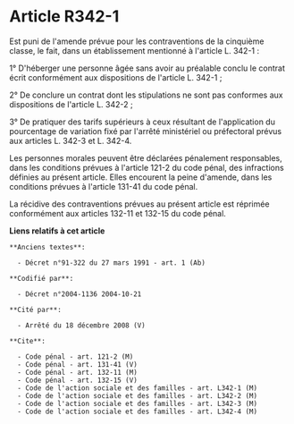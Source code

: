 # Article R342-1

Est puni de l'amende prévue pour les contraventions de la cinquième classe, le fait, dans un établissement mentionné à
l'article L. 342-1 :

1° D'héberger une personne âgée sans avoir au préalable conclu le contrat écrit conformément aux dispositions de l'article L.
342-1 ;

2° De conclure un contrat dont les stipulations ne sont pas conformes aux dispositions de l'article L. 342-2 ;

3° De pratiquer des tarifs supérieurs à ceux résultant de l'application du pourcentage de variation fixé par l'arrêté
ministériel ou préfectoral prévus aux articles L. 342-3 et L. 342-4.

Les personnes morales peuvent être déclarées pénalement responsables, dans les conditions prévues à l'article 121-2 du code
pénal, des infractions définies au présent article. Elles encourent la peine d'amende, dans les conditions prévues à
l'article 131-41 du code pénal.

La récidive des contraventions prévues au présent article est réprimée conformément aux articles 132-11 et 132-15 du code
pénal.

**Liens relatifs à cet article**

	**Anciens textes**:

	  - Décret n°91-322 du 27 mars 1991 - art. 1 (Ab)

	**Codifié par**:

	  - Décret n°2004-1136 2004-10-21

	**Cité par**:

	  - Arrêté du 18 décembre 2008 (V)

	**Cite**:

	  - Code pénal - art. 121-2 (M)
	  - Code pénal - art. 131-41 (V)
	  - Code pénal - art. 132-11 (M)
	  - Code pénal - art. 132-15 (V)
	  - Code de l'action sociale et des familles - art. L342-1 (M)
	  - Code de l'action sociale et des familles - art. L342-2 (M)
	  - Code de l'action sociale et des familles - art. L342-3 (M)
	  - Code de l'action sociale et des familles - art. L342-4 (M)

